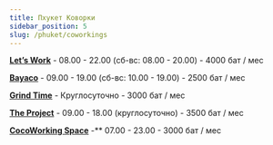 ```yaml
---
title: Пхукет Коворки
sidebar_position: 5
slug: /phuket/coworkings
---
```



[**Let’s Work**](https://goo.gl/maps/ukPzB8nyD8ZJSTiJA) - 08.00 - 22.00 (сб-вс: 08.00 - 20.00) - 4000 бат / мес


[**Bayaco**](https://g.page/bayaco-coworking-space-phuket?share) - 09.00 - 19.00 (сб-вс: 10.00 - 19.00) - 2500 бат / мес


[**Grind Time**](https://goo.gl/maps/PeC4hCauXZKbAGCa9) - Круглосуточно - 3000 бат / мес


[**The Project**](https://goo.gl/maps/DqftepFSCrvJPK7e7) - 09.00 - 18.00 (круглосуточно) - 3500 бат / мес


[**CocoWorking Space**](https://goo.gl/maps/vTLxB7oqvZ6KMUCJ8) -** 07.00 - 23.00 - 3000 бат / мес